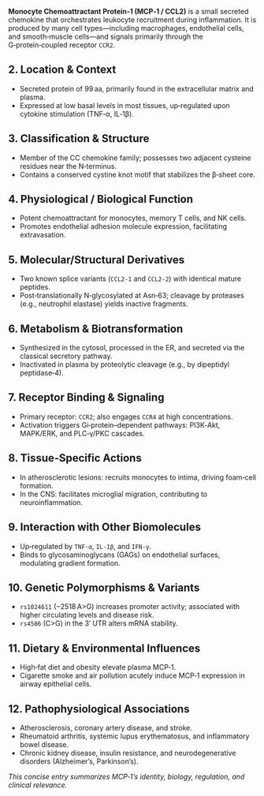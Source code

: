 **Monocyte Chemoattractant Protein‑1 (MCP‑1 / CCL2)** is a small secreted chemokine that orchestrates leukocyte recruitment during inflammation. It is produced by many cell types—including macrophages, endothelial cells, and smooth‑muscle cells—and signals primarily through the G‑protein‑coupled receptor `CCR2`.

## 2. Location & Context
- Secreted protein of 99 aa, primarily found in the extracellular matrix and plasma.  
- Expressed at low basal levels in most tissues, up‑regulated upon cytokine stimulation (TNF‑α, IL‑1β).  

## 3. Classification & Structure
- Member of the CC chemokine family; possesses two adjacent cysteine residues near the N‑terminus.  
- Contains a conserved cystine knot motif that stabilizes the β‑sheet core.  

## 4. Physiological / Biological Function
- Potent chemoattractant for monocytes, memory T cells, and NK cells.  
- Promotes endothelial adhesion molecule expression, facilitating extravasation.  

## 5. Molecular/Structural Derivatives
- Two known splice variants (`CCL2-1` and `CCL2-2`) with identical mature peptides.  
- Post‑translationally N‑glycosylated at Asn‑63; cleavage by proteases (e.g., neutrophil elastase) yields inactive fragments.  

## 6. Metabolism & Biotransformation
- Synthesized in the cytosol, processed in the ER, and secreted via the classical secretory pathway.  
- Inactivated in plasma by proteolytic cleavage (e.g., by dipeptidyl peptidase‑4).  

## 7. Receptor Binding & Signaling
- Primary receptor: `CCR2`; also engages `CCR4` at high concentrations.  
- Activation triggers Gi‑protein–dependent pathways: PI3K‑Akt, MAPK/ERK, and PLC‑γ/PKC cascades.  

## 8. Tissue‑Specific Actions
- In atherosclerotic lesions: recruits monocytes to intima, driving foam‑cell formation.  
- In the CNS: facilitates microglial migration, contributing to neuroinflammation.  

## 9. Interaction with Other Biomolecules
- Up‑regulated by `TNF‑α`, `IL‑1β`, and `IFN‑γ`.  
- Binds to glycosaminoglycans (GAGs) on endothelial surfaces, modulating gradient formation.  

## 10. Genetic Polymorphisms & Variants
- `rs1024611` (−2518 A>G) increases promoter activity; associated with higher circulating levels and disease risk.  
- `rs4586` (C>G) in the 3′ UTR alters mRNA stability.  

## 11. Dietary & Environmental Influences
- High‑fat diet and obesity elevate plasma MCP‑1.  
- Cigarette smoke and air pollution acutely induce MCP‑1 expression in airway epithelial cells.  

## 12. Pathophysiological Associations
- Atherosclerosis, coronary artery disease, and stroke.  
- Rheumatoid arthritis, systemic lupus erythematosus, and inflammatory bowel disease.  
- Chronic kidney disease, insulin resistance, and neurodegenerative disorders (Alzheimer’s, Parkinson’s).  

*This concise entry summarizes MCP‑1’s identity, biology, regulation, and clinical relevance.*